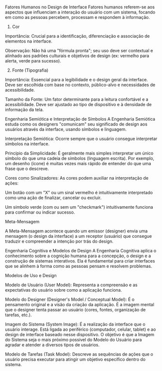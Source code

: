 Fatores Humanos no Design de Interface
Fatores humanos referem-se aos aspectos que influenciam a interação do usuário com um sistema, focando em como as pessoas percebem, processam e respondem à informação.

1. Cor

Importância: Crucial para a identificação, diferenciação e associação de elementos na interface.

Observação: Não há uma "fórmula pronta"; seu uso deve ser contextual e alinhado aos padrões culturais e objetivos de design (ex: vermelho para alerta, verde para sucesso).

2. Fonte (Tipografia)

Importância: Essencial para a legibilidade e o design geral da interface. Deve ser escolhida com base no contexto, público-alvo e necessidades de acessibilidade.

Tamanho da Fonte: Um fator determinante para a leitura confortável e a acessibilidade. Deve ser ajustado ao tipo de dispositivo e à densidade de informação da tela.

Engenharia Semiótica e Interpretação de Símbolos
A Engenharia Semiótica estuda como os designers "comunicam" seu significado de design aos usuários através da interface, usando símbolos e linguagem.

Interpretação Semiótica: Ocorre sempre que o usuário consegue interpretar símbolos na interface.

Princípio da Simplicidade: É geralmente mais simples interpretar um único símbolo do que uma cadeia de símbolos (linguagem escrita). Por exemplo, um desenho (ícone) é muitas vezes mais rápido de entender do que uma frase que o descreve.

Cores como Sinalizadores: As cores podem auxiliar na interpretação de ações:

Um botão com um "X" ou um sinal vermelho é intuitivamente interpretado como uma ação de finalizar, cancelar ou excluir.

Um símbolo verde (com ou sem um "checkmark") intuitivamente funciona para confirmar ou indicar sucesso.

Meta-Mensagem

A Meta-Mensagem acontece quando um emissor (designer) envia uma mensagem (o design da interface) a um receptor (usuário) que consegue traduzir e compreender a intenção por trás do design.

Engenharia Cognitiva e Modelos de Design
A Engenharia Cognitiva aplica o conhecimento sobre a cognição humana para a concepção, o design e a construção de sistemas interativos. Ela é fundamental para criar interfaces que se alinhem à forma como as pessoas pensam e resolvem problemas.

Modelos de Uso e Design

Modelo de Usuário (User Model): Representa a compreensão e as expectativas do usuário sobre como a aplicação funciona.

Modelo do Designer (Designer's Model / Conceptual Model): É o pensamento original e a visão da criação da aplicação. É a imagem mental que o designer tenta passar ao usuário (cores, fontes, organização de tarefas, etc.).

Imagem do Sistema (System Image): É a realização da interface que o usuário interage. Está ligada ao periférico (computador, celular, tablet) e ao design de interface baseado nesse dispositivo. O objetivo é que a Imagem do Sistema seja o mais próximo possível do Modelo do Usuário para agradar e atender a diversos tipos de usuários.

Modelo de Tarefas (Task Model): Descreve as sequências de ações que o usuário precisa executar para atingir um objetivo específico dentro do sistema.

